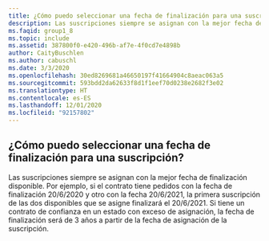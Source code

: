 ```yaml
---
title: ¿Cómo puedo seleccionar una fecha de finalización para una suscripción?
description: Las suscripciones siempre se asignan con la mejor fecha de finalización disponible. Por ejemplo, si el contrato tiene pedidos con la fecha de finalización...
ms.faqid: group1_8
ms.topic: include
ms.assetid: 387800f0-e420-496b-af7e-4f0cd7e4898b
author: CaityBuschlen
ms.author: cabuschl
ms.date: 3/3/2020
ms.openlocfilehash: 30ed8269681a46650197f41664904c8aeac063a5
ms.sourcegitcommit: 593bdd2da62633f8d1f1eef70d0238e2682f3e02
ms.translationtype: HT
ms.contentlocale: es-ES
ms.lasthandoff: 12/01/2020
ms.locfileid: "92157802"
---
```

## <a name="how-can-i-select-an-end-date-for-a-subscription"></a>¿Cómo puedo seleccionar una fecha de finalización para una suscripción?

Las suscripciones siempre se asignan con la mejor fecha de finalización disponible. Por ejemplo, si el contrato tiene pedidos con la fecha de finalización 20/6/2020 y otro con la fecha 20/6/2021, la primera suscripción de las dos disponibles que se asigne finalizará el 20/6/2021. Si tiene un contrato de confianza en un estado con exceso de asignación, la fecha de finalización será de 3 años a partir de la fecha de asignación de la suscripción.
